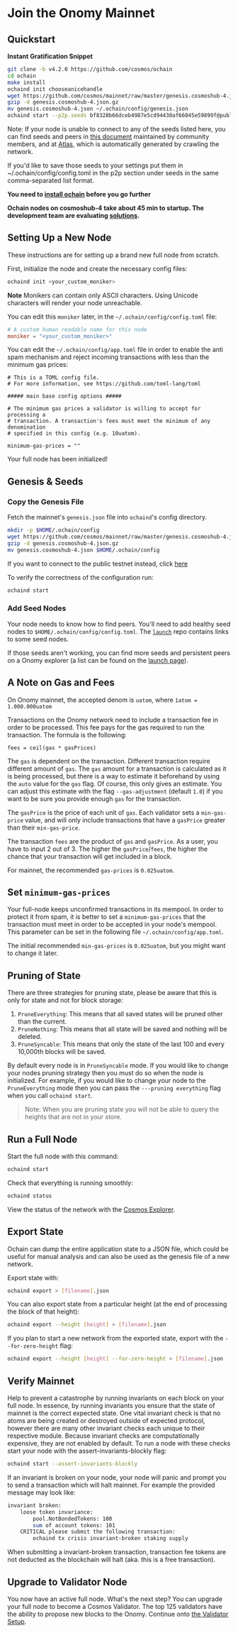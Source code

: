 <!--
order: 3
-->

# Join the Onomy Mainnet


## Quickstart

**Instant Gratification Snippet**

```bash
git clone -b v4.2.0 https://github.com/cosmos/ochain
cd ochain
make install
ochaind init chooseanicehandle
wget https://github.com/cosmos/mainnet/raw/master/genesis.cosmoshub-4.json.gz
gzip -d genesis.cosmoshub-4.json.gz
mv genesis.cosmoshub-4.json ~/.ochain/config/genesis.json
ochaind start --p2p.seeds bf8328b66dceb4987e5cd94430af66045e59899f@public-seed.cosmos.vitwit.com:26656,cfd785a4224c7940e9a10f6c1ab24c343e923bec@164.68.107.188:26656,d72b3011ed46d783e369fdf8ae2055b99a1e5074@173.249.50.25:26656,ba3bacc714817218562f743178228f23678b2873@public-seed-node.cosmoshub.certus.one:26656,3c7cad4154967a294b3ba1cc752e40e8779640ad@84.201.128.115:26656 --x-crisis-skip-assert-invariants
```

Note:  If your node is unable to connect to any of the seeds listed here, you can find seeds and peers in [this document](https://hackmd.io/@KFEZk8oMTz6vBlwADz0M4A/BkKEUOsZu#) maintained by community members, and at [Atlas](https://atlas.cosmos.network/nodes), which is automatically generated by crawling the network.

If you'd like to save those seeds to your settings put them in ~/.ochain/config/config.toml in the p2p section under seeds in the same comma-separated list format.

**You need to [install ochain](./installation.md) before you go further**

**Ochain nodes on cosmoshub-4 take about 45 min to startup. The development team are evaluating [solutions](https://github.com/onomyprotocol/onomy-sdk/issues/7766).**

## Setting Up a New Node

These instructions are for setting up a brand new full node from scratch.

First, initialize the node and create the necessary config files:

```bash
ochaind init <your_custom_moniker>
```

**Note**
Monikers can contain only ASCII characters. Using Unicode characters will render your node unreachable.

You can edit this `moniker` later, in the `~/.ochain/config/config.toml` file:

```toml
# A custom human readable name for this node
moniker = "<your_custom_moniker>"
```

You can edit the `~/.ochain/config/app.toml` file in order to enable the anti spam mechanism and reject incoming transactions with less than the minimum gas prices:

```
# This is a TOML config file.
# For more information, see https://github.com/toml-lang/toml

##### main base config options #####

# The minimum gas prices a validator is willing to accept for processing a
# transaction. A transaction's fees must meet the minimum of any denomination
# specified in this config (e.g. 10uatom).

minimum-gas-prices = ""
```

Your full node has been initialized! 

## Genesis & Seeds

### Copy the Genesis File

Fetch the mainnet's `genesis.json` file into `ochaind`'s config directory.

```bash
mkdir -p $HOME/.ochain/config
wget https://github.com/cosmos/mainnet/raw/master/genesis.cosmoshub-4.json.gz
gzip -d genesis.cosmoshub-4.json.gz
mv genesis.cosmoshub-4.json $HOME/.ochain/config
```

If you want to connect to the public testnet instead, click [here](./join-testnet.md)

To verify the correctness of the configuration run:

```bash
ochaind start
```

### Add Seed Nodes

Your node needs to know how to find peers. You'll need to add healthy seed nodes to `$HOME/.ochain/config/config.toml`. The [`launch`](https://github.com/cosmos/launch) repo contains links to some seed nodes.

If those seeds aren't working, you can find more seeds and persistent peers on a Onomy explorer (a list can be found on the [launch page](https://cosmos.network/launch)). 



## A Note on Gas and Fees

On Onomy mainnet, the accepted denom is `uatom`, where `1atom = 1.000.000uatom`

Transactions on the Onomy network need to include a transaction fee in order to be processed. This fee pays for the gas required to run the transaction. The formula is the following:

```
fees = ceil(gas * gasPrices)
```

The `gas` is dependent on the transaction. Different transaction require different amount of `gas`. The `gas` amount for a transaction is calculated as it is being processed, but there is a way to estimate it beforehand by using the `auto` value for the `gas` flag. Of course, this only gives an estimate. You can adjust this estimate with the flag `--gas-adjustment` (default `1.0`) if you want to be sure you provide enough `gas` for the transaction. 

The `gasPrice` is the price of each unit of `gas`. Each validator sets a `min-gas-price` value, and will only include transactions that have a `gasPrice` greater than their `min-gas-price`. 

The transaction `fees` are the product of `gas` and `gasPrice`. As a user, you have to input 2 out of 3. The higher the `gasPrice`/`fees`, the higher the chance that your transaction will get included in a block. 

For mainnet, the recommended `gas-prices` is `0.025uatom`. 

## Set `minimum-gas-prices`

Your full-node keeps unconfirmed transactions in its mempool. In order to protect it from spam, it is better to set a `minimum-gas-prices` that the transaction must meet in order to be accepted in your node's mempool. This parameter can be set in the following file `~/.ochain/config/app.toml`.

The initial recommended `min-gas-prices` is `0.025uatom`, but you might want to change it later.

## Pruning of State

There are three strategies for pruning state, please be aware that this is only for state and not for block storage:

1. `PruneEverything`: This means that all saved states will be pruned other than the current.
2. `PruneNothing`: This means that all state will be saved and nothing will be deleted.
3. `PruneSyncable`: This means that only the state of the last 100 and every 10,000th blocks will be saved.

By default every node is in `PruneSyncable` mode. If you would like to change your nodes pruning strategy then you must do so when the node is initialized. For example, if you would like to change your node to the `PruneEverything` mode then you can pass the `---pruning everything` flag when you call `ochaind start`.

> Note: When you are pruning state you will not be able to query the heights that are not in your store.

## Run a Full Node

Start the full node with this command:

```bash
ochaind start
```

Check that everything is running smoothly:

```bash
ochaind status
```

View the status of the network with the [Cosmos Explorer](https://cosmos.network/launch). 

## Export State

Ochain can dump the entire application state to a JSON file, which could be useful for manual analysis and can also be used as the genesis file of a new network.

Export state with:

```bash
ochaind export > [filename].json
```

You can also export state from a particular height (at the end of processing the block of that height):

```bash
ochaind export --height [height] > [filename].json
```

If you plan to start a new network from the exported state, export with the `--for-zero-height` flag:

```bash
ochaind export --height [height] --for-zero-height > [filename].json
```

## Verify Mainnet 

Help to prevent a catastrophe by running invariants on each block on your full
node. In essence, by running invariants you ensure that the state of mainnet is
the correct expected state. One vital invariant check is that no atoms are
being created or destroyed outside of expected protocol, however there are many
other invariant checks each unique to their respective module. Because invariant checks 
are computationally expensive, they are not enabled by default. To run a node with 
these checks start your node with the assert-invariants-blockly flag:

```bash
ochaind start --assert-invariants-blockly
```

If an invariant is broken on your node, your node will panic and prompt you to send
a transaction which will halt mainnet. For example the provided message may look like: 

```bash
invariant broken:
    loose token invariance:
        pool.NotBondedTokens: 100
        sum of account tokens: 101
    CRITICAL please submit the following transaction:
        ochaind tx crisis invariant-broken staking supply

```

When submitting a invariant-broken transaction, transaction fee tokens are not
deducted as the blockchain will halt (aka. this is a free transaction). 

## Upgrade to Validator Node

You now have an active full node. What's the next step? You can upgrade your full node to become a Cosmos Validator. The top 125 validators have the ability to propose new blocks to the Onomy. Continue onto [the Validator Setup](../validators/validator-setup.md).
